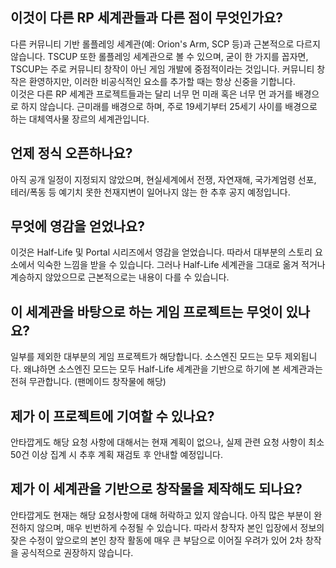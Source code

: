 ## 이것이 다른 RP 세계관들과 다른 점이 무엇인가요?
다른 커뮤니티 기반 롤플레잉 세계관(예: Orion's Arm, SCP 등)과 근본적으로 다르지 않습니다. TSCUP 또한 롤플레잉 세계관으로 볼 수 있으며, 굳이 한 가지를 꼽자면, TSCUP는 주로 커뮤니티 창작이 아닌 게임 개발에 중점적이라는 것입니다.
커뮤니티 창작은 환영하지만, 이러한 비공식적인 요소를 추가할 때는 항상 신중을 기합니다.<br>
이것은 다른 RP 세계관 프로젝트들과는 달리 너무 먼 미래 혹은 너무 먼 과거를 배경으로 하지 않습니다. 근미래를 배경으로 하며, 주로 19세기부터 25세기 사이를 배경으로 하는 대체역사물 장르의 세계관입니다.

## 언제 정식 오픈하나요?
아직 공개 일정이 지정되지 않았으며, 현실세계에서 전쟁, 자연재해, 국가계엄령 선포, 테러/폭동 등 예기치 못한 천재지변이 일어나지 않는 한 추후 공지 예정입니다.

## 무엇에 영감을 얻었나요?
이것은 Half-Life 및 Portal 시리즈에서 영감을 얻었습니다. 따라서 대부분의 스토리 요소에서 익숙한 느낌을 받을 수 있습니다. 그러나 Half-Life 세계관을 그대로 옮겨 적거나 계승하지 않았으므로 근본적으로는 내용이 다를 수 있습니다.

## 이 세계관을 바탕으로 하는 게임 프로젝트는 무엇이 있나요?
일부를 제외한 대부분의 게임 프로젝트가 해당합니다.
소스엔진 모드는 모두 제외됩니다. 왜냐하면 소스엔진 모드는 모두 Half-Life 세계관을 기반으로 하기에 본 세계관과는 전혀 무관합니다. (팬메이드 창작물에 해당)

## 제가 이 프로젝트에 기여할 수 있나요?
안타깝게도 해당 요청 사항에 대해서는 현재 계획이 없으나, 실제 관련 요청 사항이 최소 50건 이상 집계 시 추후 계획 재검토 후 안내할 예정입니다.

## 제가 이 세계관을 기반으로 창작물을 제작해도 되나요?
안타깝게도 현재는 해당 요청사항에 대해 허락하고 있지 않습니다. 아직 많은 부분이 완전하지 않으며, 매우 빈번하게 수정될 수 있습니다. 따라서 창작자 본인 입장에서 정보의 잦은 수정이 앞으로의 본인 창작 활동에 매우 큰 부담으로 이어질 우려가 있어 2차 창작을 공식적으로 권장하지 않습니다.
